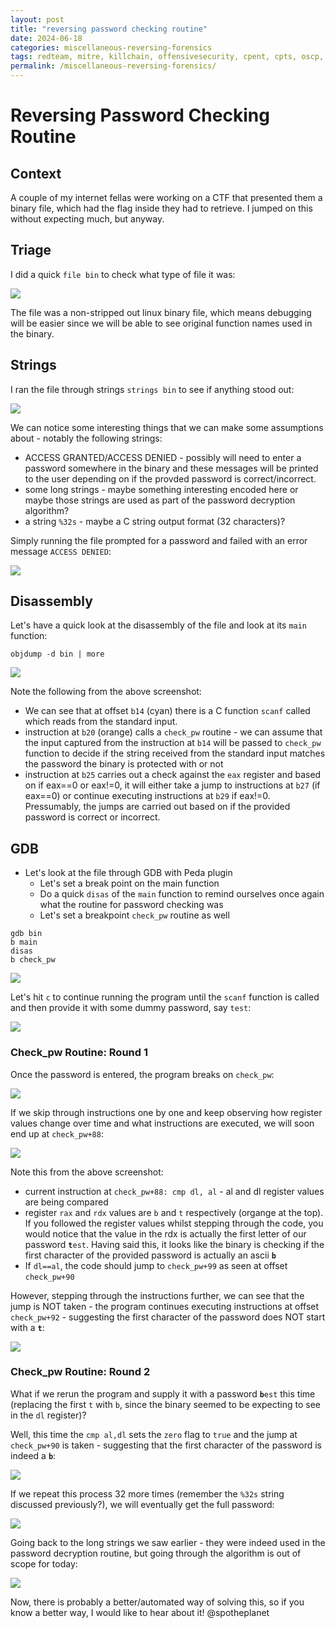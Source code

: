 ```yaml
---
layout: post
title: "reversing password checking routine"
date: 2024-06-18
categories: miscellaneous-reversing-forensics
tags: redteam, mitre, killchain, offensivesecurity, cpent, cpts, oscp, exploit
permalink: /miscellaneous-reversing-forensics/
---
```


# Reversing Password Checking Routine

## Context

A couple of my internet fellas were working on a CTF that presented them a binary file, which had the flag inside they had to retrieve. I jumped on this without expecting much, but anyway.

## Triage

I did a quick `file bin` to check what type of file it was:

![](<../.gitbook/assets/Screenshot from 2018-12-19 12-43-29.png>)

The file was a non-stripped out linux binary file, which means debugging will be easier since we will be able to see original function names used in the binary.

## Strings

I ran the file through strings `strings bin` to see if anything stood out:

![](<../.gitbook/assets/Screenshot from 2018-12-19 12-47-01.png>)

We can notice some interesting things that we can make some assumptions about - notably the following strings:

* ACCESS GRANTED/ACCESS DENIED - possibly will need to enter a password somewhere in the binary and these messages will be printed to the user depending on if the provded password is correct/incorrect.
* some long strings - maybe something interesting encoded here or maybe those strings are used as part of the password decryption algorithm?
* a string `%32s` - maybe a C string output format (32 characters)?

Simply running the file prompted for a password and failed with an error message `ACCESS DENIED`:

![](<../.gitbook/assets/Screenshot from 2018-12-19 12-47-37.png>)

## Disassembly

Let's have a quick look at the disassembly of the file and look at its `main` function:

```
objdump -d bin | more
```

![](<../.gitbook/assets/Screenshot from 2018-12-19 13-22-04.png>)

Note the following from the above screenshot:

* We can see that at offset `b14` (cyan) there is a C function `scanf` called which reads from the standard input.
* instruction at `b20` (orange) calls a `check_pw` routine - we can assume that the input captured from the instruction at `b14` will be passed to `check_pw` function to decide if the string received from the standard input matches the password the binary is protected with or not
* instruction at `b25` carries out a check against the `eax` register and based on if eax==0 or eax!=0, it will  either take a jump to instructions at `b27` (if eax==0) or continue executing instructions at `b29` if eax!=0. Pressumably, the jumps are carried out based on if the provided password is correct or incorrect.

## GDB

* Let's look at the file through GDB with Peda plugin
  * Let's set a break point on the main function&#x20;
  * Do a quick `disas` of the `main` function to remind ourselves once again what the routine for password checking was
  * Let's set a breakpoint `check_pw` routine as well

```
gdb bin
b main
disas
b check_pw
```

![](<../.gitbook/assets/Screenshot from 2018-12-19 13-29-31 (1).png>)

Let's hit `c` to continue running the program until the `scanf` function is called and then provide it with some dummy password, say `test`:

![](<../.gitbook/assets/Screenshot from 2018-12-19 14-27-02.png>)

### Check\_pw Routine: Round 1

Once the password is entered, the program breaks on `check_pw`:

![](<../.gitbook/assets/Screenshot from 2018-12-19 13-30-49.png>)

If we skip through instructions one by one and keep observing how register values change over time and what instructions are executed, we will soon end up at `check_pw+88`:

![](<../.gitbook/assets/Screenshot from 2018-12-19 13-33-13.png>)

Note this from the above screenshot:

* current instruction at `check_pw+88: cmp dl, al` - al and dl register values are being compared
* register `rax` and `rdx` values are `b` and `t` respectively (organge at the top). If you followed the register values whilst stepping through the code, you would notice that the value in the rdx is actually the first letter of our password **`t`**`est`. Having said this, it looks like the binary is checking if the first character of the  provided password is actually an ascii **`b`**
* If `dl==al`, the code should jump to `check_pw+99` as seen at offset `check_pw+90`

However, stepping through the instructions further, we can see that the jump is NOT taken - the program continues executing instructions at offset `check_pw+92` - suggesting the first character of the password does NOT start with a **`t`**:

![](<../.gitbook/assets/Screenshot from 2018-12-19 13-43-00.png>)

### Check\_pw Routine: Round 2

What if we rerun the program and supply it with a password **`b`**`est` this time (replacing the first `t` with `b`, since the binary seemed to be expecting to see in the `dl` register)?

Well, this time the `cmp al,dl` sets the `zero` flag to `true` and the jump at `check_pw+90` is taken - suggesting that the first character of the password is indeed a **`b`**:

![](<../.gitbook/assets/Screenshot from 2018-12-19 13-38-14.png>)

If we repeat this process 32 more times (remember the `%32s` string discussed previously?), we will eventually get the full password:

![](<../.gitbook/assets/Screenshot from 2018-12-19 13-43-39.png>)

Going back to the long strings we saw earlier - they were indeed used in the password decryption routine, but going through the algorithm is out of scope for today:

![](<../.gitbook/assets/Screenshot from 2018-12-19 14-47-40.png>)

Now, there is probably a better/automated way of solving this, so if you know a better way, I would like to hear about it!
@spotheplanet
